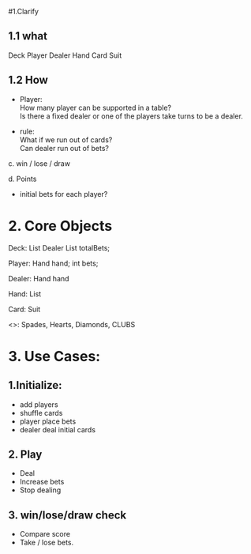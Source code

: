 #1.Clarify

## 1.1 what
  Deck Player Dealer  Hand Card Suit 

  
## 1.2 How
   - Player: <br>
    How many player can be supported in a table?<br>
    Is there a fixed dealer or one of the players take turns to be a dealer.
    
   - rule: <br>
   What if we run out of cards?<br>
   Can dealer run out of bets? 
    
  c. win / lose / draw
  
  
  d. Points
  - initial bets for each player?
  
# 2. Core Objects
  Deck: 
    List<player>
    Dealer
    List<Card>
    totalBets;
  
  Player:
    Hand hand;
    int bets;
    
  Dealer:
    Hand hand
    
  Hand:
    List<Card>
    
  Card:
    Suit
    
  <<Suit>>:
    Spades,
    Hearts,
    Diamonds,
    CLUBS
    
# 3. Use Cases:
  ## 1.Initialize:
  - add players
  - shuffle cards
  - player place bets
  - dealer deal initial cards
  
  ## 2. Play
  - Deal
  - Increase bets
  - Stop dealing
  
  
  ## 3. win/lose/draw check
  - Compare score
  - Take / lose bets.